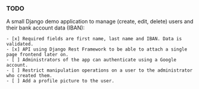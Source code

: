 ### TODO


A small Django demo application to manage (create, edit, delete) users and their bank account data (IBAN):
 
    - [x] Required fields are first name, last name and IBAN. Data is validated.
    - [x] API using Django Rest Framework to be able to attach a single page frontend later on.
    - [ ] Administrators of the app can authenticate using a Google account.
    - [ ] Restrict manipulation operations on a user to the administrator who created them.
    - [ ] Add a profile picture to the user.

